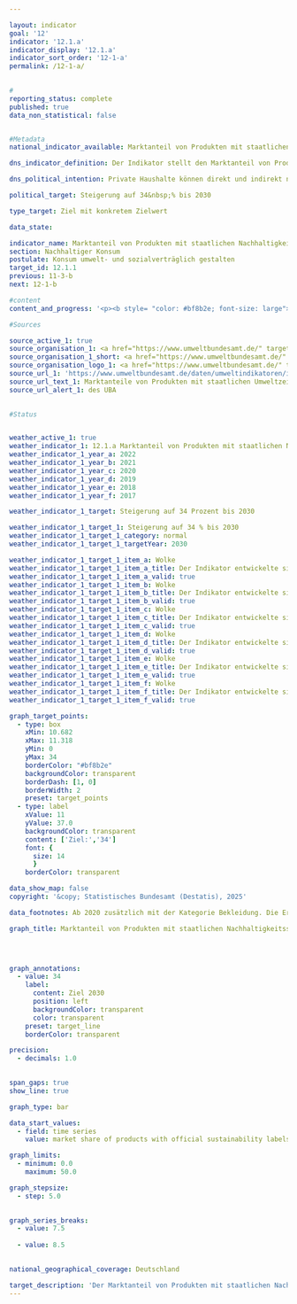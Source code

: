 ```yaml
---

layout: indicator        
goal: '12'        
indicator: '12.1.a'        
indicator_display: '12.1.a'        
indicator_sort_order: '12-1-a'        
permalink: /12-1-a/        
        

#
reporting_status: complete        
published: true        
data_non_statistical: false        


#Metadata        
national_indicator_available: Marktanteil von Produkten mit staatlichen Nachhaltigkeitssiegeln        

dns_indicator_definition: Der Indikator stellt den Marktanteil von Produkten mit freiwilligen oder verpflichtenden Nachhaltigkeitssiegeln (in %) dar, deren Vergabegrundlagen von staatlichen Organen festgelegt werden. Zu den Nachhaltigkeitssiegeln und Produkten gehören Energieverbrauchskennzeichnungen bei Personenkraftwagen (Pkw), Haushaltsgroßgeräten, Leuchtmitteln und Fernsehern; Bio-Siegel bei Lebensmitteln; Grüner Knopf bei Bekleidung sowie Blauer Engel bei Hygienepapieren, Wasch- und Reinigungsmitteln.        

dns_political_intention: Private Haushalte können direkt und indirekt nachhaltig konsumieren. Einerseits beeinflusst ihre Einkaufsentscheidung ihre eigene Umweltbilanz, da energieeffiziente Fahrzeuge oder gedämmte Häuser in ihrer Nutzung weniger Energie benötigen und einen geringeren Ausstoß von Treibhausgasen verursachen. Andererseits können die Verbraucherinnen und Verbraucher Produkte erwerben, die auf besonders nachhaltige Weise hergestellt wurden.        

political_target: Steigerung auf 34&nbsp;% bis 2030        

type_target: Ziel mit konkretem Zielwert        

data_state:         

indicator_name: Marktanteil von Produkten mit staatlichen Nachhaltigkeitssiegeln        
section: Nachhaltiger Konsum        
postulate: Konsum umwelt- und sozialverträglich gestalten        
target_id: 12.1.1        
previous: 11-3-b        
next: 12-1-b        

#content         
content_and_progress: '<p><b style= "color: #bf8b2e; font-size: large">12.1.a Marktanteil von Produkten mit staatlichen Nachhaltigkeitssiegeln</b><br><br>Der Indikator stellt den Marktanteil von Produkten dar, die entweder innerhalb ihrer jeweiligen Geräteklasse die höchste Stufe der EU-Energieverbrauchskennzeichnung (EU-EVK) erreichen oder mit einem der folgenden Umweltzeichen zertifiziert sind: EU-Ecolabel, EU-Bio-Siegel, Blauer Engel oder Grüner Knopf. Während die EU-EVK vorrangig Energieverbrauch und Treibhausgasemissionen bewertet, erfassen die übrigen Umweltzeichen zusätzlich weitere Umweltaspekte&nbsp;–&nbsp;etwa den Einsatz von Pestiziden oder die Belastung durch schadstoffhaltige Abwässer. Ziel des Indikators ist es, aufzuzeigen, inwieweit umweltfreundliche Produktvarianten konventionelle Produkte im Markt ersetzen.<br><br>Dabei wird nur eine Auswahl bestimmter Produktgruppen berücksichtigt&nbsp;–&nbsp;unter anderem, weil für nachhaltig zertifizierte Produkte nur begrenzt Umsatzdaten vorliegen. Gleichzeitig soll so eine Doppelzählung vermieden werden. Die Daten stammen vom Umweltbundesamt (UBA), das für die Berechnung verschiedene Quellen heranzieht, darunter auch Erhebungen der Gesellschaft für Konsumforschung (GfK). Die Vergleichbarkeit der Daten im Zeitverlauf ist eingeschränkt: Zum einen ist die Produktgruppe <i>Bekleidung</i> erst seit 2020&nbsp;Bestandteil des Indikators. Zum anderen beeinflusst die Änderung der Vergabegrundlagen der EU-Energieverbrauchskennzeichnung die Vergleichbarkeit. So wurden die Effizienzklassen, die bis 2021&nbsp;von A+++&nbsp;bis D reichten, für verschiedene Produktgruppen auf die Skala von A bis G zurückgesetzt.<br><br>Der Indikator umfasst die Konsumbereiche Wohnen, Mobilität, Bekleidung und Ernährung. Berücksichtigt werden unter anderem Haushaltsgeräte wie Kühlgeräte, Waschmaschinen, Fernsehgeräte und Klimaanlagen sowie Leuchtmittel, Lebensmittel, Hygienepapier, Wasch- und Reinigungsmittel und Personenkraftwagen (Pkw). Da die Marktgrößen der einzelnen Produktgruppen zum Teil erheblich variieren, werden die Marktanteile von Produkten mit staatlichen Umweltzeichen entsprechend ihrem jeweiligen Umsatzvolumen gewichtet. Aufgrund dieser Gewichtung hat der Bereich Lebensmittel den größten Einfluss auf den Indikator: Rund 60&nbsp;% des Indikatorwerts entfallen auf den Anteil von Biolebensmitteln. Etwa 24&nbsp;% werden durch den Anteil nachhaltiger Pkw bestimmt und 12&nbsp;% entfallen auf die Produktgruppe Bekleidung.<br><br>Eine Gewichtung nach der Umweltrelevanz der jeweiligen Produktgruppen ist nicht möglich, da die Umweltzeichen unterschiedliche Kategorien adressieren&nbsp;–&nbsp;etwa Energieverbrauch, Treibhausgasemissionen oder Materialaufwand&nbsp;–&nbsp;die sich nicht miteinander verrechnen lassen. Eine umfassende ökologische Bewertung im Sinne eines einheitlichen Umweltfußabdrucks ist daher nicht darstellbar. Der Indikator erfasst die neu in den Verkehr gebrachten Produkte im Verhältnis zum Gesamtmarkt. Verhaltensänderungen durch effizientere Produkte&nbsp;–&nbsp;etwa ein gesteigerter Konsum (Rebound-Effekt)&nbsp;–&nbsp;bleiben unberücksichtigt. Zudem basiert der Indikator auf Umsätzen, sodass er aufgrund von Preisunterschieden zwischen konventionellen und zertifizierten Produkten keine Rückschlüsse auf den mengenmäßigen Absatz zulässt. Veränderungen des Indikatorwerts können daher auch auf Preisentwicklungen innerhalb einzelner Produktgruppen zurückzuführen sein.<br><br>Im Jahr 2022&nbsp;beliefen sich die Ausgaben für Produkte mit staatlichen Nachhaltigkeitssiegeln auf insgesamt 49,9&nbsp;Milliarden Euro&nbsp;–&nbsp;das entspricht 12,2&nbsp;% des Gesamtumsatzes der betrachteten Produktgruppen. Im Jahr 2012&nbsp;lag dieser Anteil noch bei 3,6&nbsp;%. Nachdem der Indikatorwert im Jahr 2020&nbsp;gegenüber dem Vorjahr um 4,1&nbsp;Prozentpunkte gestiegen war, ging er 2022&nbsp;im Vergleich zu 2021&nbsp;um 1,1&nbsp;Prozentpunkte zurück und lag damit nur geringfügig über dem Wert von 2020. Setzt sich die Entwicklung der vergangenen Jahre fort, wird das politisch festgelegte Ziel, den Marktanteil bis 2030&nbsp;auf mindestens 34&nbsp;% zu steigern, voraussichtlich nicht erreicht.<br><br>Der Anstieg im Jahr 2020&nbsp;war vor allem auf den sprunghaften Zuwachs des Marktanteils von A+-Pkw zurückzuführen, der infolge staatlicher Fördermaßnahmen von 10,0&nbsp;% auf 27,5&nbsp;% stieg. Im Jahr 2022&nbsp;lag dieser Marktanteil bei 31,2&nbsp;%. Der Marktanteil von Biolebensmitteln betrug 2022&nbsp;6,3&nbsp;% und lag damit unter dem bisherigen Höchstwert von 2021&nbsp;(7,0&nbsp;%). Die Produktgruppe Bekleidung erreichte im Jahr 2022&nbsp;lediglich einen Marktanteil nachhaltiger Produkte von 0,2&nbsp;%.<br><br>In einigen weiteren Produktgruppen sind die Marktanteile zertifizierter Produkte deutlich höher, etwa bei Waschmaschinen (96&nbsp;%), Leuchtmitteln (76&nbsp;%), Dunstabzugshauben (60&nbsp;%) und Wäschetrocknern (58&nbsp;%). Aufgrund ihres im Vergleich zum Gesamtmarkt geringen Umsatzvolumens wirken sich diese hohen Anteile jedoch nur schwach auf den Gesamtindikator aus. Die Aufnahme der Produktgruppe Bekleidung mit dem Label <i>Grüner Knopf</i> im Jahr 2020&nbsp;beeinflusst aufgrund ihres hohen Gewichtungsfaktors die Vergleichbarkeit der Daten vor und nach 2020&nbsp;relativ stark. Ohne Berücksichtigung der Produktgruppe Bekleidung läge der Indikatorwert im Jahr 2022&nbsp;bei etwa 14&nbsp;%.</p>'                

#Sources        

source_active_1: true
source_organisation_1: <a href="https://www.umweltbundesamt.de/" target="_blank" onclick="return confirm_alert('des UBA', 'De')">Umweltbundesamt</a>
source_organisation_1_short: <a href="https://www.umweltbundesamt.de/" target="_blank" onclick="return confirm_alert('des UBA', 'De')">Umweltbundesamt</a>
source_organisation_logo_1: <a href="https://www.umweltbundesamt.de/" target="_blank" onclick="return confirm_alert('des UBA', 'De')"><img src="https://dnsTestEnvironment.github.io/dns-indicators/public/OrgImgDe/uba.png" alt="Umweltbundesamt" title=" Klicken Sie hier um zur Homepage der Organisation Umweltbundesamt zu gelangen." style="height:60px; width:148px; border:transparent"/></a>
source_url_1: 'https://www.umweltbundesamt.de/daten/umweltindikatoren/indikator-umweltfreundlicher-konsum'
source_url_text_1: Marktanteile von Produkten mit staatlichen Umweltzeichen, nach Umsätzen gewichtet
source_url_alert_1: des UBA
        

#Status        


weather_active_1: true
weather_indicator_1: 12.1.a Marktanteil von Produkten mit staatlichen Nachhaltigkeitssiegeln
weather_indicator_1_year_a: 2022
weather_indicator_1_year_b: 2021
weather_indicator_1_year_c: 2020
weather_indicator_1_year_d: 2019
weather_indicator_1_year_e: 2018
weather_indicator_1_year_f: 2017

weather_indicator_1_target: Steigerung auf 34 Prozent bis 2030

weather_indicator_1_target_1: Steigerung auf 34 % bis 2030
weather_indicator_1_target_1_category: normal
weather_indicator_1_target_1_targetYear: 2030

weather_indicator_1_target_1_item_a: Wolke
weather_indicator_1_target_1_item_a_title: Der Indikator entwickelte sich in 2022 zwar in die gewünschte Richtung auf das Ziel zu, bei Fortsetzung der Entwicklung wäre das Ziel im Zieljahr aber um mehr als 20 % der Differenz zwischen Zielwert und dem Wert aus 2022 verfehlt worden.
weather_indicator_1_target_1_item_a_valid: true
weather_indicator_1_target_1_item_b: Wolke
weather_indicator_1_target_1_item_b_title: Der Indikator entwickelte sich in 2021 zwar in die gewünschte Richtung auf das Ziel zu, bei Fortsetzung der Entwicklung wäre das Ziel im Zieljahr aber um mehr als 20 % der Differenz zwischen Zielwert und dem Wert aus 2021 verfehlt worden.
weather_indicator_1_target_1_item_b_valid: true
weather_indicator_1_target_1_item_c: Wolke
weather_indicator_1_target_1_item_c_title: Der Indikator entwickelte sich in 2020 zwar in die gewünschte Richtung auf das Ziel zu, bei Fortsetzung der Entwicklung wäre das Ziel im Zieljahr aber um mehr als 20 % der Differenz zwischen Zielwert und dem Wert aus 2020 verfehlt worden.
weather_indicator_1_target_1_item_c_valid: true
weather_indicator_1_target_1_item_d: Wolke
weather_indicator_1_target_1_item_d_title: Der Indikator entwickelte sich in 2019 zwar in die gewünschte Richtung auf das Ziel zu, bei Fortsetzung der Entwicklung wäre das Ziel im Zieljahr aber um mehr als 20 % der Differenz zwischen Zielwert und dem Wert aus 2019 verfehlt worden.
weather_indicator_1_target_1_item_d_valid: true
weather_indicator_1_target_1_item_e: Wolke
weather_indicator_1_target_1_item_e_title: Der Indikator entwickelte sich in 2018 zwar in die gewünschte Richtung auf das Ziel zu, bei Fortsetzung der Entwicklung wäre das Ziel im Zieljahr aber um mehr als 20 % der Differenz zwischen Zielwert und dem Wert aus 2018 verfehlt worden.
weather_indicator_1_target_1_item_e_valid: true
weather_indicator_1_target_1_item_f: Wolke
weather_indicator_1_target_1_item_f_title: Der Indikator entwickelte sich in 2017 zwar in die gewünschte Richtung auf das Ziel zu, bei Fortsetzung der Entwicklung wäre das Ziel im Zieljahr aber um mehr als 20 % der Differenz zwischen Zielwert und dem Wert aus 2017 verfehlt worden.
weather_indicator_1_target_1_item_f_valid: true        

graph_target_points:
  - type: box
    xMin: 10.682
    xMax: 11.318
    yMin: 0
    yMax: 34
    borderColor: "#bf8b2e"
    backgroundColor: transparent
    borderDash: [1, 0]
    borderWidth: 2
    preset: target_points
  - type: label
    xValue: 11
    yValue: 37.0
    backgroundColor: transparent
    content: ['Ziel:','34']
    font: {
      size: 14
      }
    borderColor: transparent        

data_show_map: false        
copyright: '&copy; Statistisches Bundesamt (Destatis), 2025'        

data_footnotes: Ab 2020 zusätzlich mit der Kategorie Bekleidung. Die Ergebnisse ab 2020 sind daher nur eingeschränkt mit den Vorjahren vergleichbar.<br>• Ab 2021 geänderte EU-Energieverbrauchskennzeichnung für verschiedene Produktgruppen. Die Ergebnisse ab 2021 sind daher nur eingeschränkt mit den Vorjahren vergleichbar.        

graph_title: Marktanteil von Produkten mit staatlichen Nachhaltigkeitssiegeln        

        


graph_annotations:
  - value: 34
    label:
      content: Ziel 2030
      position: left
      backgroundColor: transparent
      color: transparent
    preset: target_line
    borderColor: transparent        

precision: 
  - decimals: 1.0
            

span_gaps: true        
show_line: true        

graph_type: bar                

data_start_values: 
  - field: time series
    value: market share of products with official sustainability labels        

graph_limits: 
  - minimum: 0.0
    maximum: 50.0        

graph_stepsize: 
  - step: 5.0
            

graph_series_breaks: 
  - value: 7.5
    
  - value: 8.5
                            

national_geographical_coverage: Deutschland                

target_description: 'Der Marktanteil von Produkten mit staatlichen Nachhaltigkeitssiegeln soll bis 2030&nbsp;auf mindestens 34&nbsp;% gesteigert werden.<br>• Ausgehend von der Zielformulierung wird bei Fortsetzung der durchschnittlichen Entwicklung der Jahre 2017&nbsp;bis 2022&nbsp;der politisch festgelegte Zielwert deutlich verfehlt. Der Indikator 12.1.a wird für das Jahr 2022&nbsp;mit <b>Wolke</b> bewertet.<br><br><a href="https://dnsUpgradeEnvironment.github.io/site/status"><img src="https://sdg-indikatoren.de/public/Wettersymbole/Wolke.png" title="Der Indikator entwickelte sich in 2022&nbsp;zwar in die gewünschte Richtung auf das Ziel zu, bei Fortsetzung der Entwicklung wäre das Ziel im Zieljahr aber um mehr als 20&nbsp;% der Differenz zwischen Zielwert und dem Wert aus 2022&nbsp;verfehlt worden." alt="Wettersymbol Wolke"/></a>'        
---
```


